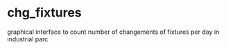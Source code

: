 # chg_fixtures
graphical interface to count number of changements of fixtures per day in industrial parc
